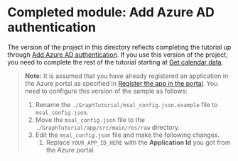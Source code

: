 # Completed module: Add Azure AD authentication

The version of the project in this directory reflects completing the tutorial up through [Add Azure AD authentication](https://docs.microsoft.com/graph/tutorials/android?tutorial-step=3). If you use this version of the project, you need to complete the rest of the tutorial starting at [Get calendar data](https://docs.microsoft.com/graph/tutorials/android?tutorial-step=4).

> **Note:** It is assumed that you have already registered an application in the Azure portal as specified in [Register the app in the portal](https://docs.microsoft.com/graph/tutorials/android?tutorial-step=2). You need to configure this version of the sample as follows:
>
> 1. Rename the `./GraphTutorial/msal_config.json.example` file to `msal_config.json`.
> 1. Move the `msal_config.json` file to the `./GraphTutorial/app/src/main/res/raw` directory.
> 1. Edit the `msal_config.json` file and make the following changes.
>     1. Replace `YOUR_APP_ID_HERE` with the **Application Id** you got from the Azure portal.
